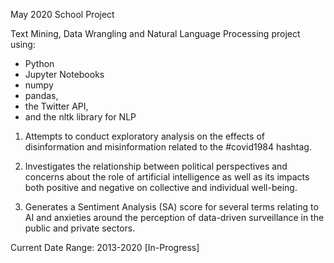 May 2020 School Project

Text Mining, Data Wrangling and Natural Language Processing project using:
- Python
- Jupyter Notebooks
- numpy
- pandas, 
- the Twitter API,
- and the nltk library for NLP

1. Attempts to conduct exploratory analysis on the effects of disinformation and misinformation related to the #covid1984 hashtag. 

2. Investigates the relationship between political perspectives and concerns about the role of artificial intelligence as well as its impacts both positive and negative on collective and individual well-being. 

3. Generates a Sentiment Analysis (SA) score for several terms relating to AI and anxieties around the perception of data-driven surveillance in the public and private sectors.

Current Date Range: 2013-2020
[In-Progress]
